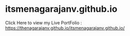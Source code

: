 # itsmenagarajanv.github.io

Click Here to view my Live PortFolio : https://thenagarajanv.github.io/itsmenagarajanv.github.io/
